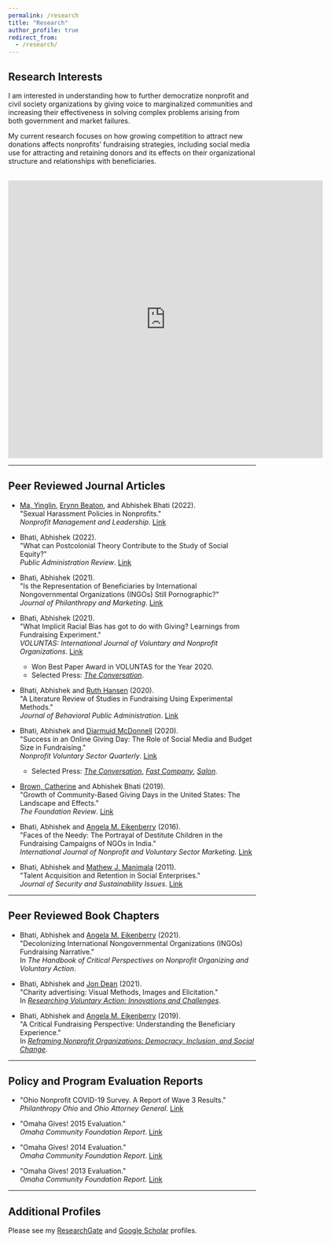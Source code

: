 ```yaml
---
permalink: /research
title: "Research"
author_profile: true
redirect_from: 
  - /research/
---
```

## Research Interests

I am interested in understanding how to further democratize nonprofit and civil society organizations by giving voice to marginalized communities and increasing their effectiveness in solving complex problems arising from both government and market failures. 

My current research focuses on how growing competition to attract new donations affects nonprofits’ fundraising strategies, including social media use for attracting and retaining donors and its effects on their organizational structure and relationships with beneficiaries.

<br>

<iframe src="https://player.vimeo.com/video/789853477?h=adbbe25ef6" width="640" height="564" frameborder="0" allow="autoplay; fullscreen" allowfullscreen></iframe>

---

## Peer Reviewed Journal Articles

- [Ma, Yinglin](https://government.eku.edu/people/ma), [Erynn Beaton](https://glenn.osu.edu/erynn-beaton), and Abhishek Bhati (2022).  
  "Sexual Harassment Policies in Nonprofits."  
  *Nonprofit Management and Leadership*. [Link](https://onlinelibrary.wiley.com/doi/10.1002/nml.21526)

- Bhati, Abhishek (2022).  
  "What can Postcolonial Theory Contribute to the Study of Social Equity?"  
  *Public Administration Review*. [Link](https://onlinelibrary.wiley.com/doi/10.1111/puar.13523)

- Bhati, Abhishek (2021).  
  "Is the Representation of Beneficiaries by International Nongovernmental Organizations (INGOs) Still Pornographic?"  
  *Journal of Philanthropy and Marketing*. [Link](https://doi.org/10.1002/nvsm.1722)

- Bhati, Abhishek (2021).  
  "What Implicit Racial Bias has got to do with Giving? Learnings from Fundraising Experiment."  
  *VOLUNTAS: International Journal of Voluntary and Nonprofit Organizations*. [Link](https://link.springer.com/article/10.1007/s11266-020-00277-8)
  - Won Best Paper Award in VOLUNTAS for the Year 2020.
  - Selected Press: [*The Conversation*](https://theconversation.com/prejudice-against-people-with-darker-skin-may-make-donors-less-generous-147891).

- Bhati, Abhishek and [Ruth Hansen](https://www.uww.edu/cobe/cobe-directory/profile?id=hansenru) (2020).  
  "A Literature Review of Studies in Fundraising Using Experimental Methods."  
  *Journal of Behavioral Public Administration*. [Link](https://journal-bpa.org/index.php/jbpa/article/view/129)

- Bhati, Abhishek and [Diarmuid McDonnell](https://diarmuidm.github.io/) (2020).  
  "Success in an Online Giving Day: The Role of Social Media and Budget Size in Fundraising."  
  *Nonprofit Voluntary Sector Quarterly*. [Link](https://journals.sagepub.com/doi/full/10.1177/0899764019868849)
  - Selected Press: [*The Conversation*](https://theconversation.com/posting-on-facebook-is-helping-nonprofits-of-all-sizes-raise-money-122002),
    [*Fast Company*](https://www.fastcompany.com/90412919/how-facebook-is-fundamentally-changing-how-nonprofits-get-money?fbclid=IwAR33diWF81HKur2XH8jmPcubfceIRn6AZXNO1vN_XsB-aBrwpqkOh3zJ8B8),
    [*Salon*](https://www.salon.com/2019/10/07/posting-on-facebook-is-helping-nonprofits-of-all-sizes-raise-money_partner/).

- [Brown, Catherine](https://www.linkedin.com/in/catherine-h-brown-326b033?trk=public_profile_browsemap) and Abhishek Bhati (2019).  
  "Growth of Community-Based Giving Days in the United States: The Landscape and Effects."  
  *The Foundation Review*. [Link](https://scholarworks.gvsu.edu/tfr/vol11/iss3/5/)

- Bhati, Abhishek and [Angela M. Eikenberry](https://www.unomaha.edu/college-of-public-affairs-and-community-service/public-administration/about-us/faculty-staff/angela-eikenberry.php) (2016).  
  "Faces of the Needy: The Portrayal of Destitute Children in the Fundraising Campaigns of NGOs in India."  
  *International Journal of Nonprofit and Voluntary Sector Marketing*. [Link](https://onlinelibrary.wiley.com/doi/abs/10.1002/nvsm.1542)

- Bhati, Abhishek and [Mathew J. Manimala](https://scholar.google.com/citations?user=djEa50sAAAAJ&hl=en) (2011).  
  "Talent Acquisition and Retention in Social Enterprises."  
  *Journal of Security and Sustainability Issues*. [Link](https://repository.iimb.ac.in/handle/2074/11723)

---

## Peer Reviewed Book Chapters

- Bhati, Abhishek and [Angela M. Eikenberry](https://www.unomaha.edu/college-of-public-affairs-and-community-service/public-administration/about-us/faculty-staff/angela-eikenberry.php) (2021).  
  "Decolonizing International Nongovernmental Organizations (INGOs) Fundraising Narrative."  
  In *The Handbook of Critical Perspectives on Nonprofit Organizing and Voluntary Action*.

- Bhati, Abhishek and [Jon Dean](https://www.shu.ac.uk/about-us/our-people/staff-profiles/jon-dean) (2021).  
  "Charity advertising: Visual Methods, Images and Elicitation."  
  In [*Researching Voluntary Action: Innovations and Challenges*](https://policy.bristoluniversitypress.co.uk/researching-voluntary-action).

- Bhati, Abhishek and [Angela M. Eikenberry](https://www.unomaha.edu/college-of-public-affairs-and-community-service/public-administration/about-us/faculty-staff/angela-eikenberry.php) (2019).  
  "A Critical Fundraising Perspective: Understanding the Beneficiary Experience."  
  In [*Reframing Nonprofit Organizations: Democracy, Inclusion, and Social Change*](https://reframingnonprofits.wordpress.com/).

---

## Policy and Program Evaluation Reports

- "Ohio Nonprofit COVID-19 Survey. A Report of Wave 3 Results."  
  *Philanthropy Ohio* and *Ohio Attorney General*. [Link](https://charitable.ohioago.gov/getattachment/7968d302-9358-4ba9-b3f6-3c825312a2d1/Ohio-Nonprofit-COVID-19-Survey-Wave-3-Report)

- "Omaha Gives! 2015 Evaluation."  
  *Omaha Community Foundation Report*. [Link](https://www.dropbox.com/s/7j5k9drpbmqxm79/OG-15-Eval%20Report.pdf?dl=0)

- "Omaha Gives! 2014 Evaluation."  
  *Omaha Community Foundation Report*. [Link](https://www.dropbox.com/s/vfprix1l03s24gk/OG-14%20Eval%20Report.pdf?dl=0)

- "Omaha Gives! 2013 Evaluation."  
  *Omaha Community Foundation Report*. [Link](https://www.dropbox.com/s/0cym27opyb7jj91/OG-13%20Eval%20Report.pdf?dl=0)

---

## Additional Profiles

Please see my [ResearchGate](https://www.researchgate.net/profile/Abhishek_Bhati4) and [Google Scholar](https://scholar.google.com/citations?user=heN16qUAAAAJ&hl=en) profiles.


